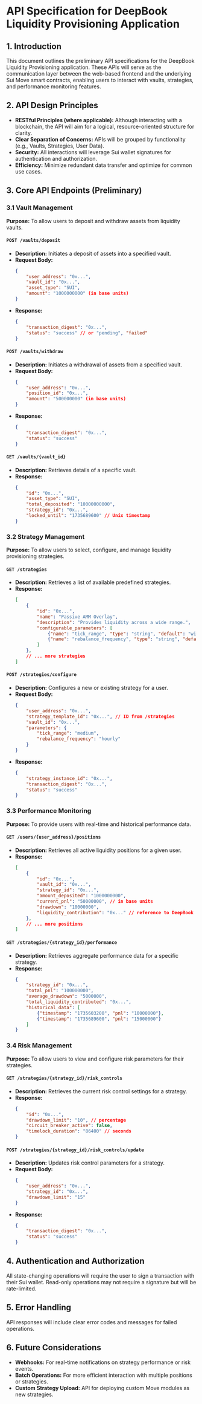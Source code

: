 # API Specification for DeepBook Liquidity Provisioning Application

## 1. Introduction

This document outlines the preliminary API specifications for the DeepBook Liquidity Provisioning application. These APIs will serve as the communication layer between the web-based frontend and the underlying Sui Move smart contracts, enabling users to interact with vaults, strategies, and performance monitoring features.

## 2. API Design Principles

*   **RESTful Principles (where applicable):** Although interacting with a blockchain, the API will aim for a logical, resource-oriented structure for clarity.
*   **Clear Separation of Concerns:** APIs will be grouped by functionality (e.g., Vaults, Strategies, User Data).
*   **Security:** All interactions will leverage Sui wallet signatures for authentication and authorization.
*   **Efficiency:** Minimize redundant data transfer and optimize for common use cases.

## 3. Core API Endpoints (Preliminary)

### 3.1 Vault Management

**Purpose:** To allow users to deposit and withdraw assets from liquidity vaults.

#### `POST /vaults/deposit`

*   **Description:** Initiates a deposit of assets into a specified vault.
*   **Request Body:**
    ```json
    {
        "user_address": "0x...",
        "vault_id": "0x...",
        "asset_type": "SUI",
        "amount": "1000000000" (in base units)
    }
    ```
*   **Response:**
    ```json
    {
        "transaction_digest": "0x...",
        "status": "success" // or "pending", "failed"
    }
    ```

#### `POST /vaults/withdraw`

*   **Description:** Initiates a withdrawal of assets from a specified vault.
*   **Request Body:**
    ```json
    {
        "user_address": "0x...",
        "position_id": "0x...",
        "amount": "500000000" (in base units)
    }
    ```
*   **Response:**
    ```json
    {
        "transaction_digest": "0x...",
        "status": "success"
    }
    ```

#### `GET /vaults/{vault_id}`

*   **Description:** Retrieves details of a specific vault.
*   **Response:**
    ```json
    {
        "id": "0x...",
        "asset_type": "SUI",
        "total_deposited": "10000000000",
        "strategy_id": "0x...",
        "locked_until": "1735689600" // Unix timestamp
    }
    ```

### 3.2 Strategy Management

**Purpose:** To allow users to select, configure, and manage liquidity provisioning strategies.

#### `GET /strategies`

*   **Description:** Retrieves a list of available predefined strategies.
*   **Response:**
    ```json
    [
        {
            "id": "0x...",
            "name": "Passive AMM Overlay",
            "description": "Provides liquidity across a wide range.",
            "configurable_parameters": [
                {"name": "tick_range", "type": "string", "default": "wide"},
                {"name": "rebalance_frequency", "type": "string", "default": "daily"}
            ]
        },
        // ... more strategies
    ]
    ```

#### `POST /strategies/configure`

*   **Description:** Configures a new or existing strategy for a user.
*   **Request Body:**
    ```json
    {
        "user_address": "0x...",
        "strategy_template_id": "0x...", // ID from /strategies
        "vault_id": "0x...",
        "parameters": {
            "tick_range": "medium",
            "rebalance_frequency": "hourly"
        }
    }
    ```
*   **Response:**
    ```json
    {
        "strategy_instance_id": "0x...",
        "transaction_digest": "0x...",
        "status": "success"
    }
    ```

### 3.3 Performance Monitoring

**Purpose:** To provide users with real-time and historical performance data.

#### `GET /users/{user_address}/positions`

*   **Description:** Retrieves all active liquidity positions for a given user.
*   **Response:**
    ```json
    [
        {
            "id": "0x...",
            "vault_id": "0x...",
            "strategy_id": "0x...",
            "amount_deposited": "1000000000",
            "current_pnl": "50000000", // in base units
            "drawdown": "10000000",
            "liquidity_contribution": "0x..." // reference to DeepBook liquidity object
        },
        // ... more positions
    ]
    ```

#### `GET /strategies/{strategy_id}/performance`

*   **Description:** Retrieves aggregate performance data for a specific strategy.
*   **Response:**
    ```json
    {
        "strategy_id": "0x...",
        "total_pnl": "100000000",
        "average_drawdown": "5000000",
        "total_liquidity_contributed": "0x...",
        "historical_data": [
            {"timestamp": "1735603200", "pnl": "10000000"},
            {"timestamp": "1735689600", "pnl": "15000000"}
        ]
    }
    ```

### 3.4 Risk Management

**Purpose:** To allow users to view and configure risk parameters for their strategies.

#### `GET /strategies/{strategy_id}/risk_controls`

*   **Description:** Retrieves the current risk control settings for a strategy.
*   **Response:**
    ```json
    {
        "id": "0x...",
        "drawdown_limit": "10", // percentage
        "circuit_breaker_active": false,
        "timelock_duration": "86400" // seconds
    }
    ```

#### `POST /strategies/{strategy_id}/risk_controls/update`

*   **Description:** Updates risk control parameters for a strategy.
*   **Request Body:**
    ```json
    {
        "user_address": "0x...",
        "strategy_id": "0x...",
        "drawdown_limit": "15"
    }
    ```
*   **Response:**
    ```json
    {
        "transaction_digest": "0x...",
        "status": "success"
    }
    ```

## 4. Authentication and Authorization

All state-changing operations will require the user to sign a transaction with their Sui wallet. Read-only operations may not require a signature but will be rate-limited.

## 5. Error Handling

API responses will include clear error codes and messages for failed operations.

## 6. Future Considerations

*   **Webhooks:** For real-time notifications on strategy performance or risk events.
*   **Batch Operations:** For more efficient interaction with multiple positions or strategies.
*   **Custom Strategy Upload:** API for deploying custom Move modules as new strategies.


